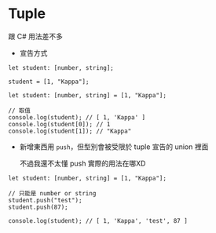 # Tuple

跟 C# 用法差不多

- 宣告方式

```tsx
let student: [number, string];

student = [1, "Kappa"];
```

```tsx
let student: [number, string] = [1, "Kappa"];

// 取值
console.log(student); // [ 1, 'Kappa' ]
console.log(student[0]); // 1
console.log(student[1]); // "Kappa"
```

- 新增東西用 `push`，但型別會被受限於 tuple 宣告的 union 裡面
    
    不過我還不太懂 push 實際的用法在哪XD
    

```tsx
let student: [number, string] = [1, "Kappa"];

// 只能是 number or string
student.push("test");
student.push(87);

console.log(student); // [ 1, 'Kappa', 'test', 87 ]
```